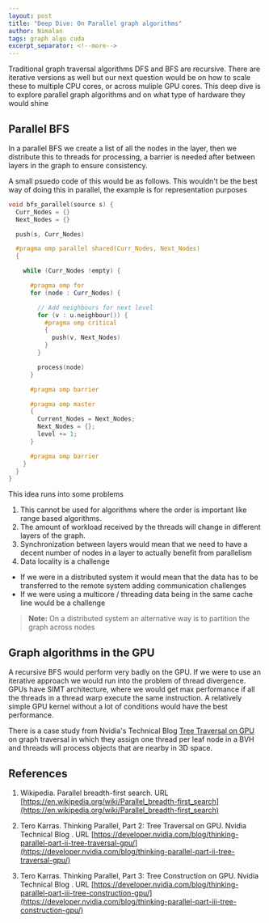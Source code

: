 ```yaml
---
layout: post
title: "Deep Dive: On Parallel graph algorithms"
author: Nimalan
tags: graph algo cuda
excerpt_separator: <!--more-->
---
```


Traditional graph traversal algorithms DFS and BFS are recursive. There are iterative versions as well but our next question would be on how to scale these to multiple CPU cores, or across muliple GPU cores. This deep dive is to explore parallel graph algorithms and on what type of hardware they would shine

<!--more-->

## Parallel BFS

In a parallel BFS we create a list of all the nodes in the layer, then we distribute this to threads for processing, a barrier is needed after between layers in the graph to ensure consistency.

A small psuedo code of this would be as follows. This wouldn't be the best way of doing this in parallel, the example is for representation purposes

```c
void bfs_parallel(source s) {
  Curr_Nodes = {}
  Next_Nodes = {}

  push(s, Curr_Nodes)

  #pragma omp parallel shared(Curr_Nodes, Next_Nodes)
  {

    while (Curr_Nodes !empty) {

      #pragma omp for
      for (node : Curr_Nodes) {

        // Add neighbours for next level
        for (v : u.neighbour()) {
          #pragma omp critical
          {
            push(v, Next_Nodes)
          }
        }

        process(node)
      }

      #pragma omp barrier

      #pragma omp master
      {
        Current_Nodes = Next_Nodes;
        Next_Nodes = {};
        level += 1;
      }

      #pragma omp barrier
    }
  }
}
```

This idea runs into some problems

1. This cannot be used for algorithms where the order is important like range based algorithms.
2. The amount of workload received by the threads will change in different layers of the graph.
3. Synchronization between layers would mean that we need to have a decent number of nodes in a layer to actually benefit from parallelism
4. Data locality is a challenge 
  + If we were in a distributed system it would mean that the data has to be transferred to the remote system adding communication challenges
  + If we were using a multicore / threading data being in the same cache line would be a challenge

> **Note:** On a distributed system an alternative way is to partition the graph across nodes

## Graph algorithms in the GPU

A recursive BFS would perform very badly on the GPU. If we were to use an iterative approach we would run into the problem of thread divergence. GPUs have SIMT architecture, where we would get max performance if all the threads in a thread warp execute the same instruction. A relatively simple GPU kernel without a lot of conditions would have the best performance.

There is a case study from Nvidia's Technical Blog [Tree Traversal on GPU](https://developer.nvidia.com/blog/thinking-parallel-part-ii-tree-traversal-gpu/) on graph traversal in which they assign one thread per leaf node in a BVH and threads will process objects that are nearby in 3D space.

## References

1. Wikipedia. Parallel breadth-first search. URL [https://en.wikipedia.org/wiki/Parallel_breadth-first_search](https://en.wikipedia.org/wiki/Parallel_breadth-first_search)

2. Tero Karras. Thinking Parallel, Part 2: Tree Traversal on GPU. Nvidia Technical Blog . URL [https://developer.nvidia.com/blog/thinking-parallel-part-ii-tree-traversal-gpu/](https://developer.nvidia.com/blog/thinking-parallel-part-ii-tree-traversal-gpu/)

3. Tero Karras. Thinking Parallel, Part 3: Tree Construction on GPU. Nvidia Technical Blog . URL [https://developer.nvidia.com/blog/thinking-parallel-part-iii-tree-construction-gpu/](https://developer.nvidia.com/blog/thinking-parallel-part-iii-tree-construction-gpu/)


